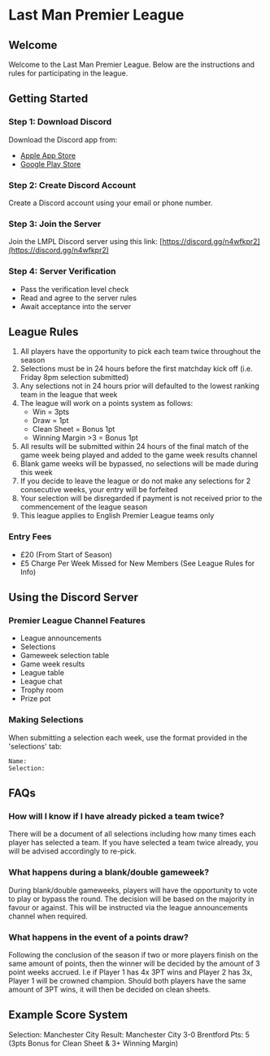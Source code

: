 # Last Man Premier League

## Welcome
Welcome to the Last Man Premier League. Below are the instructions and rules for participating in the league.

## Getting Started
### Step 1: Download Discord
Download the Discord app from:
- [Apple App Store](https://apps.apple.com/us/app/discord/id985746746)
- [Google Play Store](https://play.google.com/store/apps/details?id=com.discord)

### Step 2: Create Discord Account
Create a Discord account using your email or phone number.

### Step 3: Join the Server
Join the LMPL Discord server using this link: [https://discord.gg/n4wfkpr2](https://discord.gg/n4wfkpr2)

### Step 4: Server Verification
- Pass the verification level check
- Read and agree to the server rules
- Await acceptance into the server

## League Rules
1. All players have the opportunity to pick each team twice throughout the season
2. Selections must be in 24 hours before the first matchday kick off (i.e. Friday 8pm selection submitted)
3. Any selections not in 24 hours prior will defaulted to the lowest ranking team in the league that week
4. The league will work on a points system as follows:
   - Win = 3pts
   - Draw = 1pt
   - Clean Sheet = Bonus 1pt
   - Winning Margin >3 = Bonus 1pt
5. All results will be submitted within 24 hours of the final match of the game week being played and added to the game week results channel
6. Blank game weeks will be bypassed, no selections will be made during this week
7. If you decide to leave the league or do not make any selections for 2 consecutive weeks, your entry will be forfeited
8. Your selection will be disregarded if payment is not received prior to the commencement of the league season
9. This league applies to English Premier League teams only

### Entry Fees
- £20 (From Start of Season)
- £5 Charge Per Week Missed for New Members (See League Rules for Info)

## Using the Discord Server
### Premier League Channel Features
- League announcements
- Selections
- Gameweek selection table
- Game week results
- League table
- League chat
- Trophy room
- Prize pot

### Making Selections
When submitting a selection each week, use the format provided in the 'selections' tab:
```
Name:
Selection:
```

## FAQs
### How will I know if I have already picked a team twice?
There will be a document of all selections including how many times each player has selected a team. If you have selected a team twice already, you will be advised accordingly to re-pick.

### What happens during a blank/double gameweek?
During blank/double gameweeks, players will have the opportunity to vote to play or bypass the round. The decision will be based on the majority in favour or against. This will be instructed via the league announcements channel when required.

### What happens in the event of a points draw?
Following the conclusion of the season if two or more players finish on the same amount of points, then the winner will be decided by the amount of 3 point weeks accrued. I.e if Player 1 has 4x 3PT wins and Player 2 has 3x, Player 1 will be crowned champion. Should both players have the same amount of 3PT wins, it will then be decided on clean sheets.

## Example Score System
Selection: Manchester City
Result: Manchester City 3-0 Brentford
Pts: 5 (3pts Bonus for Clean Sheet & 3+ Winning Margin)
